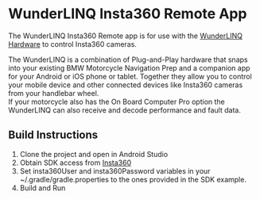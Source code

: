 # WunderLINQ Insta360 Remote App

The WunderLINQ Insta360 Remote app is for use with the [WunderLINQ Hardware](https://www.wunderlinq.com) to control Insta360 cameras.

The WunderLINQ is a combination of Plug-and-Play hardware that snaps into your existing BMW Motorcycle 
Navigation Prep and a companion app for your Android or iOS phone or tablet.  Together they allow you 
to control your mobile device and other connected devices like Insta360 cameras from your handlebar wheel.  
If your motorcycle also has the On Board Computer Pro option the WunderLINQ can also receive and 
decode performance and fault data.

## Build Instructions
1. Clone the project and open in Android Studio
2. Obtain SDK access from [Insta360](https://www.insta360.com/sdk/home)
3. Set insta360User and insta360Password variables in your ~/.gradle/gradle.properties to the ones provided in the SDK example.
4. Build and Run
